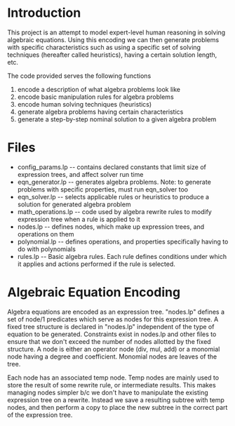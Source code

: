 Introduction
============
This project is an attempt to model expert-level human reasoning in solving
algebraic equations. Using this encoding we can then generate problems with
specific characteristics such as using a specific set of solving techniques (hereafter called
heuristics), having a certain solution length, etc. 

The code provided serves the following functions
1. encode a description of what algebra problems look like
2. encode basic manipulation rules for algebra problems
3. encode human solving techniques (heuristics)
4. generate algebra problems having certain characteristics
5. generate a step-by-step nominal solution to a given algebra problem


Files
=====
* config\_params.lp		--	contains declared constants that limit size of expression trees, and affect solver run time
* eqn\_generator.lp		--	generates algebra problems. Note: to generate problems with specific properties, must run eqn\_solver too
* eqn\_solver.lp		--	selects applicable rules or heuristics to produce a solution for generated algebra problem
* math\_operations.lp	--	code used by algebra rewrite rules to modify expression tree when a rule is applied to it
* nodes.lp				--	defines nodes, which make up expression trees, and operations on them
* polynomial.lp			--	defines operations, and properties specifically having to do with polynomials
* rules.lp				--	Basic algebra rules. Each rule defines conditions under which it applies and actions performed
							if the rule is selected.


Algebraic Equation Encoding
===========================
Algebra equations are encoded as an expression tree. "nodes.lp" defines a set of node/1 predicates which serve as nodes
for this expression tree. A fixed tree structure is declared in "nodes.lp" independent of the type of equation to be
generated. Constraints exist in nodes.lp and other files to ensure that we don't exceed the number of nodes allotted by
the fixed structure. A node is either an operator node (div, mul, add) or a monomial node having a degree and coefficient.
Monomial nodes are leaves of the tree.

Each node has an associated temp node. Temp nodes are mainly used to store the result of some rewrite rule, or intermediate results.
This makes managing nodes simpler b/c we don't have to manipulate the existing expression tree on a rewrite. Instead
we save a resulting subtree with temp nodes, and then perform a copy to place the new subtree in the correct part of the 
expression tree. 
